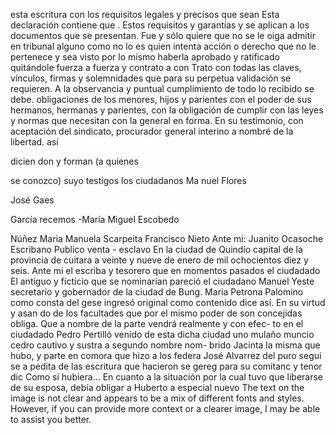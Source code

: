 esta escritura con los requisitos legales y precisos que sean
Esta declaración contiene que . Estos requisitos y garantías y se aplican a los documentos que se presentan.
Fue y sólo quiere que no se le oiga admitir en tribunal alguno como no lo es quien intenta acción o derecho que no le pertenece y sea visto por lo mismo haberla aprobado y ratificado quitándole fuerza a fuerza y contrato a con
Trato con todas las claves, vínculos, firmas y solemnidades que para su perpetua validación se requieren. A la observancia y puntual cumplimiento de todo lo recibido se debe.
obligaciones de los menores, hijos y parientes con el poder de sus hermanos, hermanas y parientes, con la obligación de cumplir con las leyes y normas que necesitan con la general en forma. En su testimonio, con aceptación del sindicato, procurador general interino
a
nombré
de
la
libertad.
así

dicien
don
y
forman
(a
quienes

se
conozco)
suyo
testigos
los
ciudadanos
Ma
nuel
Flores

José
Gaes

García
recemos
-María
Miguel
Escobedo

Núñez
Maria Manuela Scarpeita Francisco Nieto Ante mi: Juanito Ocasoche Escribano Publico
venta - esclavo
En la ciudad de Quindío capital de la provincia de cuitara a veinte y nueve de enero de mil ochocientos diez y seis. Ante
mi el escriba y tesorero que en momentos pasados el ciudadado
El antiguo y ficticio que se nominarían pareció el ciudadano Manuel Yeste secretario y gobernador de la ciudad de Bung. Maria Petrona Palomino como consta del gese ingresó original como contenido dice así. En su virtud y asan
do de los facultades que por el mismo poder de son concejidas obliga. Que a nombre de la parte vendrá realmente y con efec- to en el ciudadado Pedro Pertilló venido de esta dicha ciudad uno mulaño muncio cedro cautivo y sustra a segundo nombre nom-
brido Jacinta la misma que hubo, y parte en comora que hizo a los federa José Alvarrez del puro segui se a pedita de las escritura que hacieron se gereg para su comitanc y tenor dic
Como si hubiera... En cuanto a la situación por la cual tuvo que liberarse de su esposa, debía obligar a Huberto a especial nuevo
The text on the image is not clear and appears to be a mix of different fonts and styles. However, if you can provide more context or a clearer image, I may be able to assist you better.